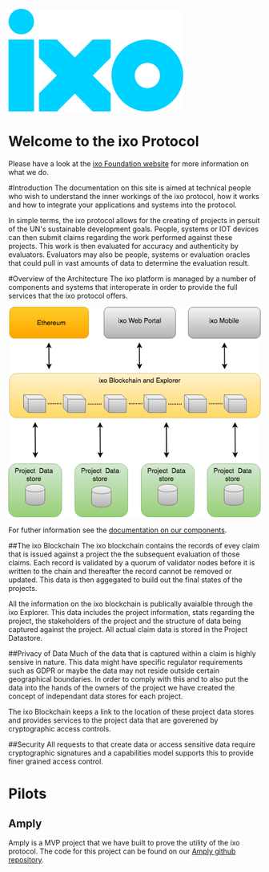 ![ixo Logo](./img/ixo-Cyan@2x.png)
# Welcome to the ixo Protocol
Please have a look at the [ixo Foundation website](http://ixo.foundation) for more information on what we do.

#Introduction
The documentation on this site is aimed at technical people who wish to understand the inner workings of the ixo protocol, how it works and how to integrate your applications and systems into the protocol.


In simple terms, the ixo protocol allows for the creating of projects in persuit of the UN's sustainable development goals. People, systems or IOT devices can then submit claims regarding 
the work performed against these projects.  This work is then evaluated for accuracy and authenticity by evaluators.  Evaluators may also be people, systems or evaluation oracles that could pull in vast amounts of data to determine the evaluation result.

#Overview of the Architecture
The ixo platform is managed by a number of components and systems that interoperate in order to provide the full services that the ixo protocol offers.

![Architecture Overview](./img/architecture-06-2018-Overview.png)

For futher information see the [documentation on our components](./documentation/).

##The ixo Blockchain
The ixo blockchain contains the records of evey claim that is issued against a project the the subsequent evaluation of those claims.  Each record is validated by a quorum of validator nodes before it is written to the chain and thereafter the record cannot be removed or updated.  This data is then aggegated to build out the final states of the projects.

All the information on the ixo blockchain is publically avaialble through the ixo Explorer. This data includes the project information, stats regarding the project, the stakeholders of the project and the structure of data being captured against the project.  All actual claim data is stored in the Project Datastore.

##Privacy of Data
Much of the data that is captured within a claim is highly sensive in nature.  This data might have specific regulator requirements such as GDPR or maybe the data may not reside outside certain geographical boundaries.  In order to comply with this and to also put the data into the hands of the owners of the project we have created the concept of independant data stores for each project.

The ixo Blockchain keeps a link to the location of these project data stores and provides services to the project data that are goverened by cryptographic access controls.

##Security
All requests to that create data or access sensitive data require cryptographic signatures and a capabilities model supports this to provide finer grained access control.

# Pilots
## Amply
Amply is a MVP project that we have built to prove the utility of the ixo protocol.  The code for this project can be found on our [Amply github repository](https://github.com/TrustlabTech).  



